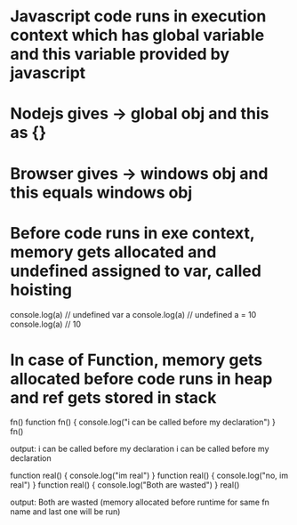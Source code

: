 # Javascript code runs in execution context which has global variable and this variable provided by javascript
# Nodejs gives -> global obj and this as {}
# Browser gives -> windows obj and this equals windows obj
# Before code runs in exe context, memory gets allocated and undefined assigned to var, called hoisting

console.log(a)  // undefined
var a
console.log(a)  // undefined
a = 10
console.log(a)  // 10


# In case of Function, memory gets allocated before code runs in heap and ref gets stored in stack
fn()
function fn() {
    console.log("i can be called before my declaration")
}
fn()

output:
i can be called before my declaration
i can be called before my declaration


function real() {
    console.log("im real")
}
function real() {
    console.log("no, im real")
}
function real() {
    console.log("Both are wasted")
}
real()

output: 
Both are wasted (memory allocated before runtime for same fn name and last one will be run)


